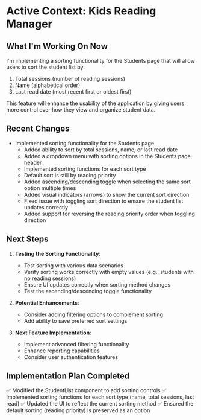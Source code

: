 # Active Context: Kids Reading Manager

## What I'm Working On Now
I'm implementing a sorting functionality for the Students page that will allow users to sort the student list by:
1. Total sessions (number of reading sessions)
2. Name (alphabetical order)
3. Last read date (most recent first or oldest first)

This feature will enhance the usability of the application by giving users more control over how they view and organize student data.

## Recent Changes
- Implemented sorting functionality for the Students page
  - Added ability to sort by total sessions, name, or last read date
  - Added a dropdown menu with sorting options in the Students page header
  - Implemented sorting functions for each sort type
  - Default sort is still by reading priority
  - Added ascending/descending toggle when selecting the same sort option multiple times
  - Added visual indicators (arrows) to show the current sort direction
  - Fixed issue with toggling sort direction to ensure the student list updates correctly
  - Added support for reversing the reading priority order when toggling direction

## Next Steps
1. **Testing the Sorting Functionality**:
   - Test sorting with various data scenarios
   - Verify sorting works correctly with empty values (e.g., students with no reading sessions)
   - Ensure UI updates correctly when sorting method changes
   - Test the ascending/descending toggle functionality

2. **Potential Enhancements**:
   - Consider adding filtering options to complement sorting
   - Add ability to save preferred sort settings

3. **Next Feature Implementation**:
   - Implement advanced filtering functionality
   - Enhance reporting capabilities
   - Consider user authentication features

## Implementation Plan Completed
✅ Modified the StudentList component to add sorting controls
✅ Implemented sorting functions for each sort type (name, total sessions, last read)
✅ Updated the UI to reflect the current sorting method
✅ Ensured the default sorting (reading priority) is preserved as an option